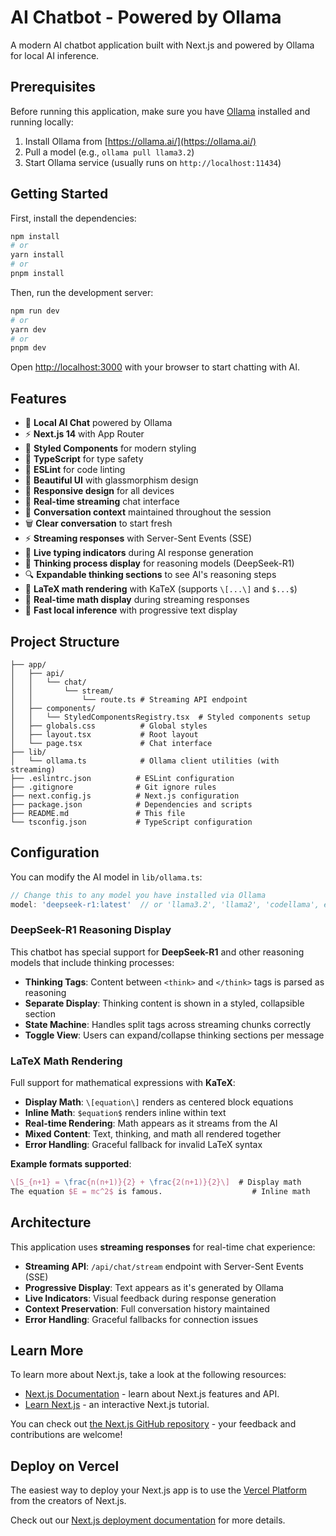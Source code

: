 # AI Chatbot - Powered by Ollama

A modern AI chatbot application built with Next.js and powered by Ollama for local AI inference.

## Prerequisites

Before running this application, make sure you have [Ollama](https://ollama.ai/) installed and running locally:

1. Install Ollama from [https://ollama.ai/](https://ollama.ai/)
2. Pull a model (e.g., `ollama pull llama3.2`)
3. Start Ollama service (usually runs on `http://localhost:11434`)

## Getting Started

First, install the dependencies:

```bash
npm install
# or
yarn install
# or
pnpm install
```

Then, run the development server:

```bash
npm run dev
# or
yarn dev
# or
pnpm dev
```

Open [http://localhost:3000](http://localhost:3000) with your browser to start chatting with AI.

## Features

- 🤖 **Local AI Chat** powered by Ollama
- ⚡ **Next.js 14** with App Router
- 💅 **Styled Components** for modern styling
- 📝 **TypeScript** for type safety
- 🧹 **ESLint** for code linting
- 🎨 **Beautiful UI** with glassmorphism design
- 📱 **Responsive design** for all devices
- 🔄 **Real-time streaming** chat interface
- 🧠 **Conversation context** maintained throughout the session
- 🗑️ **Clear conversation** to start fresh
- ⚡ **Streaming responses** with Server-Sent Events (SSE)
- 💭 **Live typing indicators** during AI response generation
- 🧠 **Thinking process display** for reasoning models (DeepSeek-R1)
- 🔍 **Expandable thinking sections** to see AI's reasoning steps
- 📐 **LaTeX math rendering** with KaTeX (supports `\[...\]` and `$...$`)
- 🧮 **Real-time math display** during streaming responses
- 🚀 **Fast local inference** with progressive text display

## Project Structure

```
├── app/
│   ├── api/
│   │   └── chat/
│   │       └── stream/
│   │           └── route.ts # Streaming API endpoint
│   ├── components/
│   │   └── StyledComponentsRegistry.tsx  # Styled components setup
│   ├── globals.css          # Global styles
│   ├── layout.tsx           # Root layout
│   └── page.tsx             # Chat interface
├── lib/
│   └── ollama.ts            # Ollama client utilities (with streaming)
├── .eslintrc.json          # ESLint configuration
├── .gitignore              # Git ignore rules
├── next.config.js          # Next.js configuration
├── package.json            # Dependencies and scripts
├── README.md               # This file
└── tsconfig.json           # TypeScript configuration
```

## Configuration

You can modify the AI model in `lib/ollama.ts`:

```typescript
// Change this to any model you have installed via Ollama
model: 'deepseek-r1:latest'  // or 'llama3.2', 'llama2', 'codellama', etc.
```

### DeepSeek-R1 Reasoning Display

This chatbot has special support for **DeepSeek-R1** and other reasoning models that include thinking processes:

- **Thinking Tags**: Content between `<think>` and `</think>` tags is parsed as reasoning
- **Separate Display**: Thinking content is shown in a styled, collapsible section
- **State Machine**: Handles split tags across streaming chunks correctly
- **Toggle View**: Users can expand/collapse thinking sections per message

### LaTeX Math Rendering

Full support for mathematical expressions with **KaTeX**:

- **Display Math**: `\[equation\]` renders as centered block equations
- **Inline Math**: `$equation$` renders inline within text
- **Real-time Rendering**: Math appears as it streams from the AI
- **Mixed Content**: Text, thinking, and math all rendered together
- **Error Handling**: Graceful fallback for invalid LaTeX syntax

**Example formats supported**:
```latex
\[S_{n+1} = \frac{n(n+1)}{2} + \frac{2(n+1)}{2}\]  # Display math
The equation $E = mc^2$ is famous.                    # Inline math
```

## Architecture

This application uses **streaming responses** for real-time chat experience:

- **Streaming API**: `/api/chat/stream` endpoint with Server-Sent Events (SSE)
- **Progressive Display**: Text appears as it's generated by Ollama
- **Live Indicators**: Visual feedback during response generation
- **Context Preservation**: Full conversation history maintained
- **Error Handling**: Graceful fallbacks for connection issues

## Learn More

To learn more about Next.js, take a look at the following resources:

- [Next.js Documentation](https://nextjs.org/docs) - learn about Next.js features and API.
- [Learn Next.js](https://nextjs.org/learn) - an interactive Next.js tutorial.

You can check out [the Next.js GitHub repository](https://github.com/vercel/next.js/) - your feedback and contributions are welcome!

## Deploy on Vercel

The easiest way to deploy your Next.js app is to use the [Vercel Platform](https://vercel.com/new?utm_medium=default-template&filter=next.js&utm_source=create-next-app&utm_campaign=create-next-app-readme) from the creators of Next.js.

Check out our [Next.js deployment documentation](https://nextjs.org/docs/deployment) for more details. 